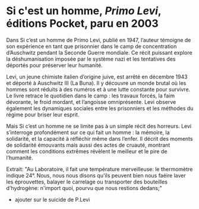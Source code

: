 # Si c'est un homme, _Primo Levi_, éditions Pocket, paru en 2003

Dans Si c’est un homme de Primo Levi, publié en 1947, l’auteur témoigne de son expérience en tant que prisonnier dans le camp de concentration d’Auschwitz pendant la Seconde Guerre mondiale. Ce récit puissant explore la déshumanisation imposée par le système nazi et les tentatives des déportés pour préserver leur humanité.

Levi, un jeune chimiste italien d’origine juive, est arrêté en décembre 1943 et déporté à Auschwitz III (La Buna). Il y découvre un monde brutal où les hommes sont réduits à des numéros et à une lutte constante pour survivre. Le livre retrace le quotidien dans le camp : les travaux forcés, la faim dévorante, le froid mordant, et l’angoisse omniprésente. Levi observe également les dynamiques sociales entre les prisonniers et les méthodes du régime pour briser leur esprit.

Mais Si c’est un homme ne se limite pas à un simple récit des horreurs. Levi s’interroge profondément sur ce qui fait un homme : la mémoire, la solidarité, et la capacité à réfléchir même dans l’enfer. Il décrit des moments de solidarité émouvants mais aussi des actes de cruauté, montrant comment les conditions extrêmes révèlent le meilleur et le pire de l’humanité.

Extrait: "Au Laboratoire, il fait une température merveilleuse: le thermomètre indique 24°. Nous, nous nous disons qu'ils peuvent bien nous faéire laver les éprouvettes, balayer le carrelage ou transporter des bouteilles d'hydrogène: n'import quoi, pourvu que nous restions dedans;"

- ajouter sur le suicide de P.Levi

